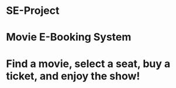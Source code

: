 # SE-Project

# Movie E-Booking System
# Find a movie, select a seat, buy a ticket, and enjoy the show!